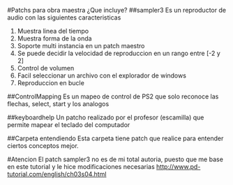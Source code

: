 #Patchs para obra maestra
¿Que incluye?
##sampler3
Es un reproductor de audio con las siguientes caracteristicas
1. Muestra linea del tiempo
2. Muestra forma de la onda
3. Soporte multi instancia en un patch maestro
4. Se puede decidir la velocidad de reproduccion en un rango entre [-2 y 2]
5. Control de volumen
6. Facil seleccionar un archivo con el explorador de windows
7. Reproduccion en bucle

##ControlMapping
Es un mapeo de control de PS2 que solo reconoce las flechas, select, start y los analogos

##keyboardhelp
Un patcho realizado por el profesor (escamilla) que permite mapear el teclado del computador

##Carpeta entendiendo
Esta carpeta tiene patch que realice para entender ciertos conceptos mejor.

#Atencion
El patch sampler3 no es de mi total autoria, puesto que me base en este tutorial y le hice modificaciones necesarias
http://www.pd-tutorial.com/english/ch03s04.html